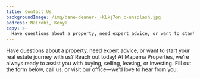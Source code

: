 ```yaml
---
title: Contact Us
backgroundImage: /img/dane-deaner-_-KLkj7on_c-unsplash.jpg
address: Nairobi, Kenya
copy: >-
  Have questions about a property, need expert advice, or want to start your real estate journey with us? Reach out today! At Mapema Properties, we’re always ready to assist you with buying, selling, leasing, or investing. Fill out the form below, call us, or visit our office—we’d love to hear from you.
---
```


Have questions about a property, need expert advice, or want to start your real estate journey with us? Reach out today! At Mapema Properties, we’re always ready to assist you with buying, selling, leasing, or investing. Fill out the form below, call us, or visit our office—we’d love to hear from you.
